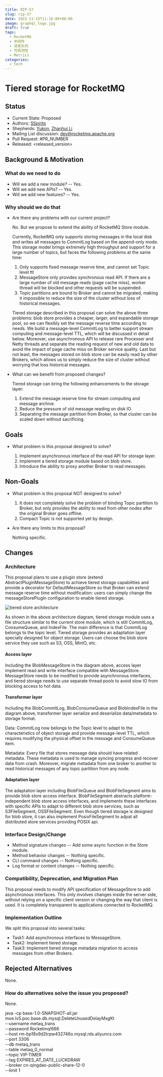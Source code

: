 ```yaml
---
title: RIP-57
slug: rip-57
date: 2022-11-15T11:16:09+08:00
image: graphql_logo.jpg
draft: true
tags:
  - RocketMQ
  - 中间件
  - 消息队列
  - 可观测性
  - Metrics
categories:
  - tech
---
```


# Tiered storage for RocketMQ

## Status

- Current State: Proposed
- Authors: [SSpirits](https://github.com/ShadowySpirits)
- Shepherds: [Yukon](https://github.com/zhouxinyu), [Zhanhui Li](https://github.com/lizhanhui)
- Mailing List discussion: [dev@rocketmq.apache.org](mailto:dev@rocketmq.apache.org)
- Pull Request: #PR_NUMBER
- Released: <released_version>

## Background & Motivation

### What do we need to do

- Will we add a new module? -- Yes.
- Will we add new APIs? -- Yes.
- Will we add new features? -- Yes.

### Why should we do that

- Are there any problems with our current project?

  No. But we propose to extend the ability of RocketMQ Store module.

  Currently, RocketMQ only supports storing messages in the local disk and writes all messages to CommitLog based on the append-only mode. This storage model brings extremely high throughput and support for a large number of topics, but faces the following problems at the same time:

  1. Only supports fixed message reserve time, and cannot set Topic level ttl
  2. MessageStore only provides synchronous read API. If there are a large number of old message reads (page cache miss), worker thread will be blocked and other requests will be suspended.
  3. Topic partitions are bound to Broker and cannot be migrated, making it impossible to reduce the size of the cluster without loss of historical messages.

  Tiered storage described in this proposal can solve the above three problems: blob store provides a cheaper, larger, and expandable storage pool, so we can flexibly set the message reverse time according to needs. We build a message-level CommitLog to better support stream computing and message-level TTL, which will be discussed in detail below. Moreover, use asynchronous API to release rare Processer and Netty threads and separate the reading request of new and old data to avoid the impact of page cache miss on Broker service quality. Last but not least, the messages stored on blob store can be easily read by other Brokers, which allows us to simply reduce the size of cluster without worrying that loss historical messages.

- What can we benefit from proposed changes?

  Tiered storage can bring the following enhancements to the storage layer:

  1. Extend the message reserve time for stream computing and message archive.
  2. Reduce the pressure of old message reading on disk IO.
  3. Separating the message partition from Broker, so that cluster can be scaled down without sacrificing.

## Goals

- What problem is this proposal designed to solve?

  1. Implement asynchronous interface of the read API for storage layer.
  2. Implement a tiered storage module based on blob store.
  3. Introduce the ability to proxy another Broker to read messages.

## Non-Goals

- What problem is this proposal NOT designed to solve?

  1. It does not completely solve the problem of binding Topic partition to Broker, but only provides the ability to read from other nodes after the original Broker goes offline.
  2. Compact Topic is not supported yet by design.

- Are there any limits to this proposal?

  Nothing specific.

## Changes

### Architecture

This proposal plans to use a plugin store (extend AbstractPluginMessageStore) to achieve tiered storage capabilities and provide a decorator for DefaultMessageStore so that Broker can extend message reserve time without modification: users can simply change the messageStorePlugIn configuration to enable tiered storage.

![tiered store architecture](blob-store-arch.png)

As shown in the above architecture diagram, tiered storage module uses a file structure similar to the current store module, which is still CommitLog, ConsumeQueue, and IndexFile. The main difference is that CommitLog belongs to the topic level. Tiered storage provides an adaptation layer specially designed for object storage. Users can choose the blob store service they use such as S3, OSS, MinIO, etc.

#### Access layer

Including the BlobMessageStore in the diagram above, access layer implement read and write interface compatible with MessageStore. MessageStore needs to be modified to provide asynchronous interfaces, and tiered storage needs to use separate thread pools to avoid slow IO from blocking access to hot data.

#### Transformer layer

Including the BlobCommitLog, BlobConsumeQueue and BlobIndexFile in the diagram above, transformer layer serialize and deserialize data/metadata to storage format.

Data:
CommitLog now belongs to the Topic level to adapt to the characteristics of object storage and provide message-level TTL, which requires modifying the physical offset in the message and ConsumeQueue item.

Metadata:
Every file that stores message data should have related metadata. These metadata is used to manage syncing progress and recover data from crash. Moreover, migrate metadata from one broker to another to read historical messages of any topic partition from any node.

#### Adaptation layer

The adaptation layer including BlobFileQueue and BlobFileSegment aims to provide blob store access interface. BlobFileSegment abstracts platform-independent blob store access interfaces, and implements these interfaces with specific APIs to adapt to different blob store services, such as S3FileSegment, OSSFileSegment. Even though tiered storage is designed for blob store, it can also implement PosixFileSegment to adpat all distributed store services providing POSIX api.

### Interface Design/Change

- Method signature changes -- Add some async function in the Store module.
- Method behavior changes -- Nothing specific.
- CLI command changes -- Nothing specific.
- Log format or content changes -- Nothing specific.

### Compatibility, Deprecation, and Migration Plan

This proposal needs to modify API specification of MessageStore to add asynchronous interfaces. This only involves changes inside the server side, without relying on a specific client version or changing the way that client is used. It is completely transparent to applications connected to RocketMQ.

### Implementation Outline

We split this proposal into several tasks:

- Task1: Add asynchronous interfaces to MessageStore.
- Task2: Implement tiered storage.
- Task3: Implement tiered storage metadata migration to access messages from other Brokers.

## Rejected Alternatives

None.

### How do alternatives solve the issue you proposed?

None.


java -cp base-1.0-SNAPSHOT-all.jar moe.lv5.poc.base.db.mysql.DeleteUnusedDelayMsgKt \
--username metaq_trans \
--password Rocketmq\!666 \
--host rm-bp18x9d2trpw432746o.mysql.rds.aliyuncs.com \
--port 3306 \
--db metaq_trans \
--table metaq_0_normal \
--topic VIP-TIMER \
--tag EXPIRES_AT_DATE_LUCKDRAW \
--broker cn-qingdao-public-share-12-0 \
--limit 1